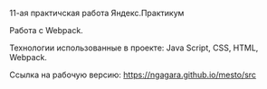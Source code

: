 11-ая практичская работа Яндекс.Практикум

Работа с Webpack.

Технологии использованные в проекте: Java Script, CSS, HTML, Webpack.

Ссылка на рабочую версию: https://ngagara.github.io/mesto/src
